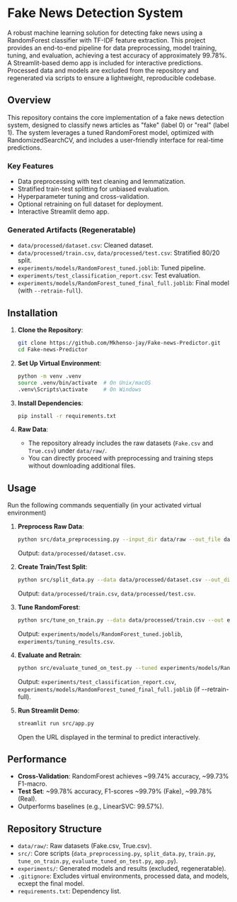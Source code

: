 # Fake News Detection System

A robust machine learning solution for detecting fake news using a
RandomForest classifier with TF-IDF feature extraction. This project
provides an end-to-end pipeline for data preprocessing, model training,
tuning, and evaluation, achieving a test accuracy of approximately
99.78%. A Streamlit-based demo app is included for interactive
predictions. Processed data and models are excluded from the repository
and regenerated via scripts to ensure a lightweight, reproducible
codebase.

## Overview

This repository contains the core implementation of a fake news
detection system, designed to classify news articles as "fake" (label 0)
or "real" (label 1). The system leverages a tuned RandomForest model,
optimized with RandomizedSearchCV, and includes a user-friendly
interface for real-time predictions.

### Key Features

-   Data preprocessing with text cleaning and lemmatization.
-   Stratified train-test splitting for unbiased evaluation.
-   Hyperparameter tuning and cross-validation.
-   Optional retraining on full dataset for deployment.
-   Interactive Streamlit demo app.

### Generated Artifacts (Regeneratable)

-   `data/processed/dataset.csv`: Cleaned dataset.
-   `data/processed/train.csv`, `data/processed/test.csv`: Stratified
    80/20 split.
-   `experiments/models/RandomForest_tuned.joblib`: Tuned pipeline.
-   `experiments/test_classification_report.csv`: Test evaluation.
-   `experiments/models/RandomForest_tuned_final_full.joblib`: Final
    model (with `--retrain-full`).

## Installation

1.  **Clone the Repository**:

    ``` bash
    git clone https://github.com/Mkhenso-jay/Fake-news-Predictor.git
    cd Fake-news-Predictor
    ```

2.  **Set Up Virtual Environment**:

    ``` bash
    python -m venv .venv
    source .venv/bin/activate  # On Unix/macOS
    .venv\Scripts\activate     # On Windows
    ```

3.  **Install Dependencies**:

    ``` bash
    pip install -r requirements.txt
    ```

4. **Raw Data**:

    - The repository already includes the raw datasets (`Fake.csv` and `True.csv`) under `data/raw/`.
    - You can directly proceed with preprocessing and training steps without downloading additional files.


## Usage

Run the following commands sequentially (in your activated virtual
environment) 

1.  **Preprocess Raw Data**:

    ``` bash
    python src/data_preprocessing.py --input_dir data/raw --out_file data/processed/dataset.csv
    ```

    Output: `data/processed/dataset.csv`.

2.  **Create Train/Test Split**:

    ``` bash
    python src/split_data.py --data data/processed/dataset.csv --out_dir data/processed --test-size 0.20 --seed 42
    ```

    Output: `data/processed/train.csv`, `data/processed/test.csv`.

3.  **Tune RandomForest**:

    ``` bash
    python src/tune_on_train.py --data data/processed/train.csv --out experiments --n_iter 40 --cv 3
    ```

    Output: `experiments/models/RandomForest_tuned.joblib`,
    `experiments/tuning_results.csv`.

4.  **Evaluate and Retrain**:

    ``` bash
    python src/evaluate_tuned_on_test.py --tuned experiments/models/RandomForest_tuned.joblib --test data/processed/test.csv --out experiments --retrain-full
    ```

    Output: `experiments/test_classification_report.csv`,
    `experiments/models/RandomForest_tuned_final_full.joblib` (if
    --retrain-full).

5.  **Run Streamlit Demo**:

    ``` bash
    streamlit run src/app.py
    ```

    Open the URL displayed in the terminal to predict interactively.


## Performance

-   **Cross-Validation**: RandomForest achieves \~99.74% accuracy,
    \~99.73% F1-macro.
-   **Test Set**: \~99.78% accuracy, F1-scores \~99.79% (Fake), \~99.78%
    (Real).
-   Outperforms baselines (e.g., LinearSVC: 99.57%).

## Repository Structure

-   `data/raw/`: Raw datasets (Fake.csv, True.csv).
-   `src/`: Core scripts (`data_preprocessing.py`, `split_data.py`,
    `train.py`, `tune_on_train.py`, `evaluate_tuned_on_test.py`,
    `app.py`).
-   `experiments/`: Generated models and results (excluded,
    regeneratable).
-   `.gitignore`: Excludes virtual environments, processed data, and
    models, ecxept the final model.
-   `requirements.txt`: Dependency list.
 
